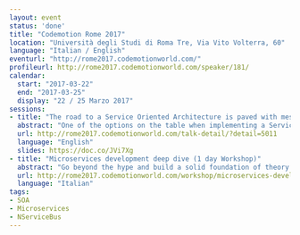 ```yaml
---
layout: event
status: 'done'
title: "Codemotion Rome 2017"
location: "Università degli Studi di Roma Tre, Via Vito Volterra, 60"
language: "Italian / English"
eventurl: "http://rome2017.codemotionworld.com/"
profileurl: http://rome2017.codemotionworld.com/speaker/181/
calendar:
  start: "2017-03-22"
  end: "2017-03-25"
  display: "22 / 25 Marzo 2017"
sessions:
- title: "The road to a Service Oriented Architecture is paved with messages"
  abstract: "One of the options on the table when implementing a Service Oriented Architecture (SOA), or the communication style across multiple microservices, is based on messages and a service bus. This talk will drive you through the basic SOA building blocks, introduce message based architectures, and will connect the dots between technology and architectural principles through some samples using NServiceBus."
  url: http://rome2017.codemotionworld.com/talk-detail/?detail=5011
  language: "English"
  slides: https://doc.co/JVi7Xg
- title: "Microservices development deep dive (1 day Workshop)"
  abstract: "Go beyond the hype and build a solid foundation of theory and practice with this workshop on Microservices development. This one day deep-dive will be a journey from SOA concepts to DevOps practices to fully understand what Microservices are and how to design, develop and manage them."
  url: http://rome2017.codemotionworld.com/workshop/microservices-development-deep-dive/
  language: "Italian"
tags:
- SOA
- Microservices
- NServiceBus
---
```

